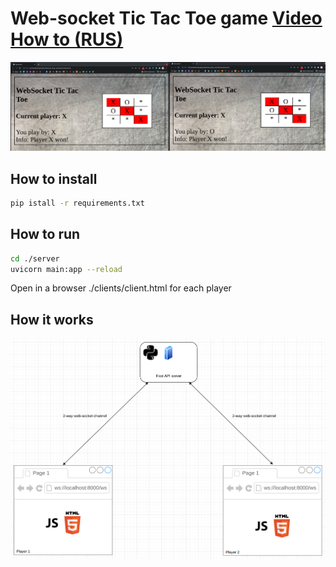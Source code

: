 # Web-socket Tic Tac Toe game [Video How to (RUS)](https://youtu.be/mlDanE_-0mY)
![This is an image](./thegame.png)
## How to install

```bash
pip istall -r requirements.txt
```

## How to run


```bash
cd ./server
uvicorn main:app --reload
```
Open in a browser ./clients/client.html for each player
## How it works
![This is an image](./how-it-works.png)
